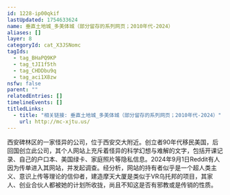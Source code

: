 ```yaml
---
id: 1228-ip00qkif
lastUpdated: 1754633624
name: 垂直土地城_多美体城（部分留存的系列网页；2010年代-2024）
aliases: []
layer: 8
categoryId: cat_X3JSNomc
tagIds:
  - tag_BHaPQ9KP
  - tag_tJI1f5th
  - tag_CHDDbu9q
  - tag_aci1X8zw
nsfw: false
parent: ""
relatedEntries: []
timelineEvents: []
titledLinks:
  - title: "相关链接: 垂直土地城_多美体城（部分留存的系列网页；2010年代-2024）"
    url: http://mc-xjtu.us/
---
```


西安碑林区的一家怪异的公司，位于西安交大附近。创立者90年代移民美国，后回国创立此公司，其个人网站上充斥着怪异的科学幻想与难解的文字，包括开课记录、自己的户口本、美国绿卡、家庭照片等隐私信息。2024年9月1日Reddit有人因为传单进入其网站，并发起调查。经分析，网站的持有者似乎是一个超人类主义、意识上传等理论的信仰者，建造摩天大厦是类似于VR乌托邦的项目，其家人、创业合伙人都被她的计划所收拢，尚且不知这是否有邪教或是传销的性质。